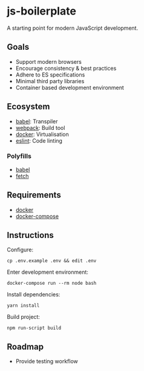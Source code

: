 # js-boilerplate

A starting point for modern JavaScript development.

## Goals

- Support modern browsers
- Encourage consistency & best practices
- Adhere to ES specifications
- Minimal third party libraries
- Container based development environment

## Ecosystem

- [babel](https://babeljs.io): Transpiler
- [webpack](https://webpack.js.org): Build tool
- [docker](https://www.docker.com): Virtualisation
- [eslint](https://eslint.org): Code linting

### Polyfills

- [babel](https://babeljs.io/docs/usage/polyfill)
- [fetch](https://github.com/github/fetch)

## Requirements

- [docker](https://docs.docker.com/install)
- [docker-compose](https://docs.docker.com/compose/install)

## Instructions

Configure:

```
cp .env.example .env && edit .env
```

Enter development environment:

```
docker-compose run --rm node bash
```

Install dependencies:

```
yarn install
```

Build project:

```
npm run-script build
```

## Roadmap

- Provide testing workflow
